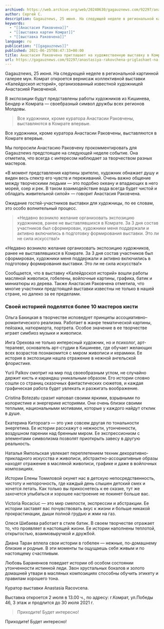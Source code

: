 ```yaml
---
archived: https://web.archive.org/web/20240630/gagauznews.com/92297/anastasiya-rakovchena-priglashaet-na-hudozhestvennuyu-vystavku-v-komrate-so-2-po-30-iyulya.html
author: Сергей С.
description: Gagauznews, 25 июня. На следующей неделе в региональной картинной галерее мун. Комрат откроется вернисаж коллективной выставки «Калейдоскоп историй», организованный известной художницей Анастасией Раковченой. В экспозиции будут представлены работы художников из Кишинева, Бендер и Комрата — своебразный символ дружбы всех регионов Молдовы. Все художники, кроме куратора Анастасии Раковчены, выставляются в Комрате впервые. Мы попросили Анастасию Раковчену прокомментировать для Gagauznews предстоящее на следующей неделе событие. Она отметила, что всегда с интересом наблюдает за творчеством разных мастеров. «В момент представления картины зрителю, художник обнажает душу и виден весь спектр его чувств и переживаний. Очень важно общение между творческими людьми — это подобно океану […]
keywords:
  - "[[Анастасия Раковчена]]"
  - "[[выставка картин Комрат]]"
  - "[[выставка Раковчена]]"
language: ru
publication: "[[gagauznews]]"
published: 2021-06-25T08:47:33+00:00
title: Анастасия Раковчена приглашает на художественную выставку в Комрате со 2 по 30 июля
url: https://gagauznews.com/92297/anastasiya-rakovchena-priglashaet-na-hudozhestvennuyu-vystavku-v-komrate-so-2-po-30-iyulya.html
---
```


Gagauznews, 25 июня. На следующей неделе в региональной картинной галерее мун. Комрат откроется вернисаж коллективной выставки «Калейдоскоп историй», организованный известной художницей Анастасией Раковченой.

В экспозиции будут представлены работы художников из Кишинева, Бендер и Комрата — своебразный символ дружбы всех регионов Молдовы.

> Все художники, кроме куратора Анастасии Раковчены, выставляются в Комрате впервые.

Все художники, кроме куратора Анастасии Раковчены, выставляются в Комрате впервые.



Мы попросили Анастасию Раковчену прокомментировать для Gagauznews предстоящее на следующей неделе событие. Она отметила, что всегда с интересом наблюдает за творчеством разных мастеров.

«В момент представления картины зрителю, художник обнажает душу и виден весь спектр его чувств и переживаний. Очень важно общение между творческими людьми — это подобно океану и впадающих в него морей, озер и рек. В таком взаимодействие вода всегда будет чистой и обладать живительной силой» — говорит Анастасия Раковчена.

Ожидание гостей-участников выставки для художницы, по ее словам, это особо волнительный процесс.

> «Недавно возникло желание организовать экспозицию художников, ранее не выставлявшихся в Комрате. За 3 дня состав участников был сформирован, художники меня поддержали и активно включились в подготовку формирования выставки. Это ли не сила искусства!»

«Недавно возникло желание организовать экспозицию художников, ранее не выставлявшихся в Комрате. За 3 дня состав участников был сформирован, художники меня поддержали и активно включились в подготовку формирования выставки. Это ли не сила искусства!»

Сообщается, что в выставку «Калейдоскоп историй» вошли работы масляной живописи, гобелены, войлочные картины, графика, батик и миниатюры из дерева. Также Анастасия Раковчена отметила, что многие участники предстоящей выставки известны не только в нашей стране, но далеко за ее пределами.

### Своей историей поделятся более 10 мастеров кисти

Ольга Бакицкая в творчестве исповедует принципы ассоциативно–романтического реализма. Работает в жанре тематической картины, пейзажа, натюрморта, портрета. Особое значение в ее творчестве играет симбиоз музыки и живописи.

Инга Орехова не только интересный художник, но и психолог, арт-терапевт, основатель арт-студии в Кишиневе, где обучает желающих всех возрастов познакомится с миром живописи и керамики. Ее история в экспозиции нашла отражение в нежной ангельской флористике.

Yurii Palkov смотрит на мир под своеобразным углом, не случайно держит кисть и карандаш уникальным образом. Его истории словно сошли со страниц сказочных фантастических сюжетов, и каждая графическая работа будет увлекать и разжигать воображение.

Cristina Botezatu сразит наповал своими яркими, взрывными по колористике и энергерике историями. Они очень близки своими теплыми, национальными мотивами, которые у каждого найдут отклик в душе.

Екатерина Китороагэ — это уже совсем другая по тональности энергетика. Ее истории расскажут о нежности, утонченности, воздушном парении над бренным миром. Ее экспрессионизм с элементами символизма позволят приоткрыть завесу в другую реальность.

Наталья Ямпольская увлекает переплетением техник декоративно-прикладного искусства и живописи, абстрактно-ассоциативные образы находят отражение в масляной живописи, графике и даже в войлочных композициях.

Истории Елены Томиловой окунет нас в детскую непосредственность, чистоту и непорочность, где каждый день слышен детский смех и хочется летать. Как только вы прикоснетесь к ее сказке, тут же захочется улыбаться и хорошее настроение не покинет больше вас.

Victoria Rocaciuc — это мир смелости, экспрессии и абстракции. Ее истории заставят вас почувствовать вкус к жизни и больше никакой прокрастинации, дыши полной грудью и жми на газ.

Олеся Шибаева работает в стиле батик. В своем творчестве отражает то, что проявляет в настоящей жизни. Ее истории наполнены теплотой, открытостью, взаимовыручкой и дружбой.

Диана Таран вплела свои истории в гобелен — нежные, по-домашнему близкие и родные. В эти моменты ты ощущаешь себя живым и по настоящему счастливым.

Любовь Бараненков поведает истории об особом состоянии утонченности истинной леди. Звон хрустальных бокалов и золото домашней утвари в масляных композициях способны обучить этикету и правилам хорошего тона.

Куратор выставки Anastasia Racovcena.

Выставка откроется 2 июля в 13.00 ч., по адресу: г.Комрат, ул.Победы 46, 3 этаж и продлится до 30 июля 2021 г.

> Приходите! Будет интересно!

Приходите! Будет интересно!